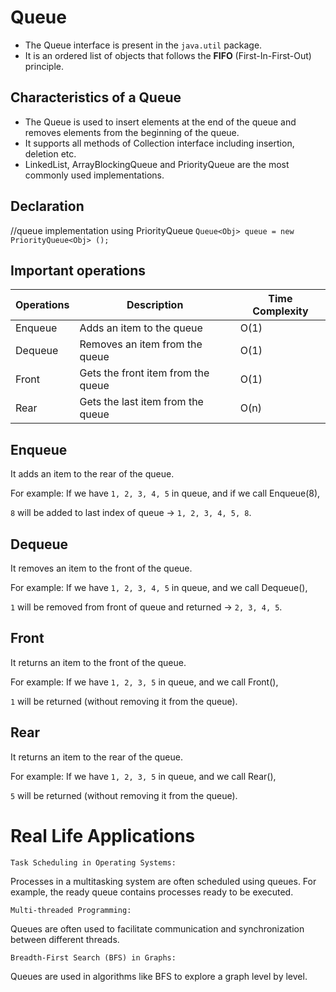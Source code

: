 # Queue
- The Queue interface is present in the `java.util` package.
- It is an ordered list of objects that follows the **FIFO** (First-In-First-Out) principle.

## Characteristics of a Queue
- The Queue is used to insert elements at the end of the queue and removes elements from the beginning of the queue.
- It supports all methods of Collection interface including insertion, deletion etc.
- LinkedList, ArrayBlockingQueue and PriorityQueue are the most commonly used implementations.

## Declaration
  //queue implementation using PriorityQueue
`Queue<Obj> queue = new PriorityQueue<Obj> ();`

## Important operations

| Operations | Description |Time Complexity
| ----------- | ----------- |-----------
|Enqueue|Adds an item to the queue|O(1)
|Dequeue|Removes an item from the queue|O(1)
|Front|Gets the front item from the queue|O(1)
|Rear|Gets the last item from the queue|O(n)

## Enqueue
 It adds  an item to the rear of the queue.

 For example: If we have `1, 2, 3, 4, 5` in queue, and if we call Enqueue(8),

`8` will be added to last index of queue -> `1, 2, 3, 4, 5, 8`.
## Dequeue
 
 It removes an item to the front of the queue.
 
 For example: If we have `1, 2, 3, 4, 5` in queue, and we call Dequeue(),

`1` will be removed from front of queue and returned -> `2, 3, 4, 5`.

## Front 
  It returns an item to the front of the queue.

For example: If we have `1, 2, 3, 5` in queue, and we call Front(),

`1` will be returned (without removing it from the queue).

## Rear
  It returns an item to the rear of the queue.
  
  For example: If we have `1, 2, 3, 5` in queue, and we call Rear(),

`5` will be returned (without removing it from the queue).

# Real Life Applications
`Task Scheduling in Operating Systems:`

Processes in a multitasking system are often scheduled using queues. For example, the ready queue contains processes ready to be executed.

`Multi-threaded Programming:`

Queues are often used to facilitate communication and synchronization between different threads.

`Breadth-First Search (BFS) in Graphs:`

Queues are used in algorithms like BFS to explore a graph level by level.



